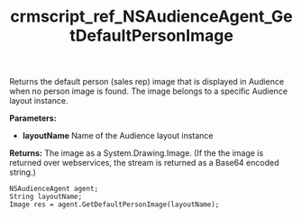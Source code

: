 ﻿---
title: crmscript_ref_NSAudienceAgent_GetDefaultPersonImage
description: Image GetDefaultPersonImage(String layoutName)
intellisense: NSAudienceAgent.GetDefaultPersonImage
keywords: NSAudienceAgent,GetDefaultPersonImage
so.topic: reference
---

Returns the default person (sales rep) image that is displayed in Audience when no person image is found. The image belongs to a specific Audience layout instance.

**Parameters:**
 - **layoutName** Name of the Audience layout instance

**Returns:** The image as a System.Drawing.Image. (If the the image is returned over webservices, the stream is returned as a Base64 encoded string.)

```crmscript
NSAudienceAgent agent;
String layoutName;
Image res = agent.GetDefaultPersonImage(layoutName);
```

